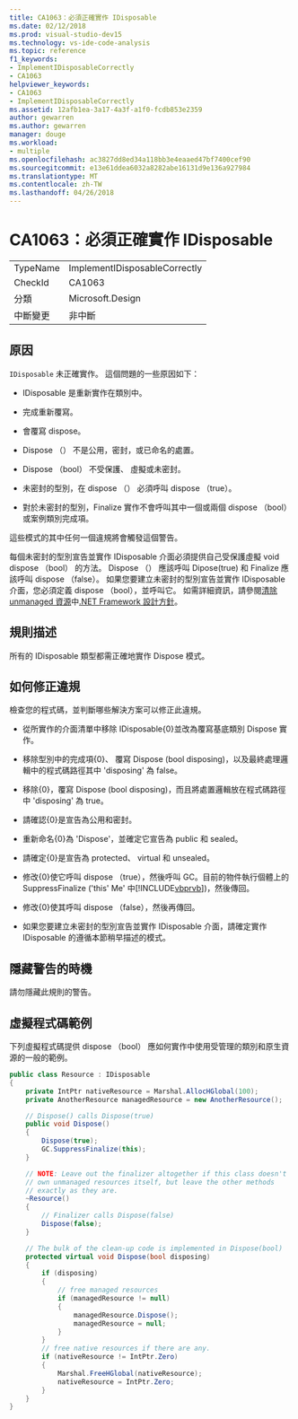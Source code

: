 ```yaml
---
title: CA1063：必須正確實作 IDisposable
ms.date: 02/12/2018
ms.prod: visual-studio-dev15
ms.technology: vs-ide-code-analysis
ms.topic: reference
f1_keywords:
- ImplementIDisposableCorrectly
- CA1063
helpviewer_keywords:
- CA1063
- ImplementIDisposableCorrectly
ms.assetid: 12afb1ea-3a17-4a3f-a1f0-fcdb853e2359
author: gewarren
ms.author: gewarren
manager: douge
ms.workload:
- multiple
ms.openlocfilehash: ac3827dd8ed34a118bb3e4eaaed47bf7400cef90
ms.sourcegitcommit: e13e61ddea6032a8282abe16131d9e136a927984
ms.translationtype: MT
ms.contentlocale: zh-TW
ms.lasthandoff: 04/26/2018
---
```

# <a name="ca1063-implement-idisposable-correctly"></a>CA1063：必須正確實作 IDisposable

|||
|-|-|
|TypeName|ImplementIDisposableCorrectly|
|CheckId|CA1063|
|分類|Microsoft.Design|
|中斷變更|非中斷|

## <a name="cause"></a>原因

`IDisposable` 未正確實作。 這個問題的一些原因如下：

- IDisposable 是重新實作在類別中。

- 完成重新覆寫。

- 會覆寫 dispose。

- Dispose （） 不是公用，密封，或已命名的處置。

- Dispose （bool） 不受保護、 虛擬或未密封。

- 未密封的型別，在 dispose （） 必須呼叫 dispose （true）。

- 對於未密封的型別，Finalize 實作不會呼叫其中一個或兩個 dispose （bool） 或案例類別完成項。

這些模式的其中任何一個違規將會觸發這個警告。

每個未密封的型別宣告並實作 IDisposable 介面必須提供自己受保護虛擬 void dispose （bool） 的方法。 Dispose （） 應該呼叫 Dipose(true) 和 Finalize 應該呼叫 dispose （false）。 如果您要建立未密封的型別宣告並實作 IDisposable 介面，您必須定義 dispose （bool），並呼叫它。 如需詳細資訊，請參閱[清除 unmanaged 資源](/dotnet/standard/garbage-collection/unmanaged)中[.NET Framework 設計方針](/dotnet/standard/design-guidelines/index)。

## <a name="rule-description"></a>規則描述

所有的 IDisposable 類型都需正確地實作 Dispose 模式。

## <a name="how-to-fix-violations"></a>如何修正違規

檢查您的程式碼，並判斷哪些解決方案可以修正此違規。

- 從所實作的介面清單中移除 IDisposable{0}並改為覆寫基底類別 Dispose 實作。

- 移除型別中的完成項{0}、 覆寫 Dispose (bool disposing)，以及最終處理邏輯中的程式碼路徑其中 'disposing' 為 false。

- 移除{0}，覆寫 Dispose (bool disposing)，而且將處置邏輯放在程式碼路徑中 'disposing' 為 true。

- 請確認{0}是宣告為公用和密封。

- 重新命名{0}為 'Dispose'，並確定它宣告為 public 和 sealed。

- 請確定{0}是宣告為 protected、 virtual 和 unsealed。

- 修改{0}使它呼叫 dispose （true），然後呼叫 GC。目前的物件執行個體上的 SuppressFinalize ('this' Me' 中[!INCLUDE[vbprvb](../code-quality/includes/vbprvb_md.md)])，然後傳回。

- 修改{0}使其呼叫 dispose （false），然後再傳回。

- 如果您要建立未密封的型別宣告並實作 IDisposable 介面，請確定實作 IDisposable 的遵循本節稍早描述的模式。

## <a name="when-to-suppress-warnings"></a>隱藏警告的時機

請勿隱藏此規則的警告。

## <a name="pseudo-code-example"></a>虛擬程式碼範例

下列虛擬程式碼提供 dispose （bool） 應如何實作中使用受管理的類別和原生資源的一般的範例。

```csharp
public class Resource : IDisposable
{
    private IntPtr nativeResource = Marshal.AllocHGlobal(100);
    private AnotherResource managedResource = new AnotherResource();

    // Dispose() calls Dispose(true)
    public void Dispose()
    {
        Dispose(true);
        GC.SuppressFinalize(this);
    }

    // NOTE: Leave out the finalizer altogether if this class doesn't
    // own unmanaged resources itself, but leave the other methods
    // exactly as they are.
    ~Resource()
    {
        // Finalizer calls Dispose(false)
        Dispose(false);
    }

    // The bulk of the clean-up code is implemented in Dispose(bool)
    protected virtual void Dispose(bool disposing)
    {
        if (disposing)
        {
            // free managed resources
            if (managedResource != null)
            {
                managedResource.Dispose();
                managedResource = null;
            }
        }
        // free native resources if there are any.
        if (nativeResource != IntPtr.Zero)
        {
            Marshal.FreeHGlobal(nativeResource);
            nativeResource = IntPtr.Zero;
        }
    }
}
```